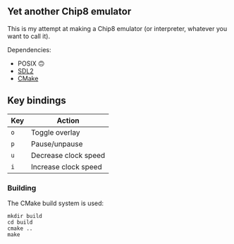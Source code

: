 ## Yet another Chip8 emulator

This is my attempt at making a Chip8 emulator (or interpreter, whatever you
want to call it).

Dependencies:

* POSIX 🙃
* [SDL2](https://www.libsdl.org/)
* [CMake](https://cmake.org/)

## Key bindings

Key | Action
----|-------
`o` | Toggle overlay
`p` | Pause/unpause
`u` | Decrease clock speed
`i` | Increase clock speed

### Building

The CMake build system is used:

```
mkdir build
cd build
cmake ..
make
```

